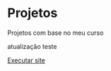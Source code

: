 # Projetos
 Projetos com base no meu curso

atualização teste

<a href="https://lucasguilhermedev.github.io/Projetos/index.html">Executar site</a>
